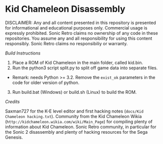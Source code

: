 Kid Chameleon Disassembly
============

DISCLAIMER:
Any and all content presented in this repository is presented for informational and educational purposes only.
Commercial usage is expressly prohibited. Sonic Retro claims no ownership of any code in these repositories.
You assume any and all responsibility for using this content responsibly. Sonic Retro claims no responsibiliy or warranty.


*Build Instructions*

1. Place a ROM of Kid Chameleon in the main folder, called kid.bin.
2. Run the python3 script split.py to split off game data into separate files.
 - Remark: needs Python >= 3.2. Remove the ``exist_ok`` parameters in the code for older version of python.
3. Run build.bat (Windows) or build.sh (Linux) to build the ROM.

*Credits*

Saxman727 for the K-E level editor and first hacking notes (``docs/Kid Chameleon hacking.txt``).
Community from the Kid Chameleon Wikia (``http://kidchameleon.wikia.com/wiki/Main_Page``)  for compiling plenty of information about Kid Chameleon.
Sonic Retro community, in particular for the Sonic 2 disassembly and plenty of hacking resources for the Sega Genesis.
